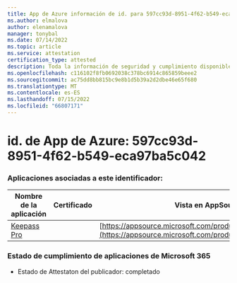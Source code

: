 ```yaml
---
title: App de Azure información de id. para 597cc93d-8951-4f62-b549-eca97ba5c042
ms.author: elmalova
author: elenamalova
manager: tonybal
ms.date: 07/14/2022
ms.topic: article
ms.service: attestation
certification_type: attested
description: Toda la información de seguridad y cumplimiento disponible para 597cc93d-8951-4f62-b549-eca97ba5c042.
ms.openlocfilehash: c116102f8fb0692038c378bc6914c865859beee2
ms.sourcegitcommit: ac75dd8bb815bc9e8b1d5b39a2d2dbe46e65f680
ms.translationtype: MT
ms.contentlocale: es-ES
ms.lasthandoff: 07/15/2022
ms.locfileid: "66807171"
---
```

# <a name="azure-app-id-597cc93d-8951-4f62-b549-eca97ba5c042"></a>id. de App de Azure: 597cc93d-8951-4f62-b549-eca97ba5c042


### <a name="apps-associated-with-this-id"></a>Aplicaciones asociadas a este identificador:
| **Nombre de la aplicación** | **Certificado** | **Vista en AppSource** |
|--------------|---------------|-----------------------|
| [Keepass Pro](../forward/WA200003336.md) |  | [https://appsource.microsoft.com/product/office/WA200003336](https://appsource.microsoft.com/product/office/WA200003336) |

### <a name="microsoft-365-app-compliance-status"></a>Estado de cumplimiento de aplicaciones de Microsoft 365
- Estado de Attestaton del publicador: completado
